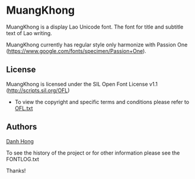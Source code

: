 ﻿MuangKhong
======================


MuangKhong is a display Lao Unicode font. The font for title and subtitle text of Lao writing.

MuangKhong currently has regular style only harmonize with Passion One (<https://www.google.com/fonts/specimen/Passion+One>).

## License


MuangKhong is licensed under the SIL Open Font License v1.1 (<http://scripts.sil.org/OFL>)


- To view the copyright and specific terms and conditions please refer to [OFL.txt](https://github.com/khmertype/MuangKhong/blob/master/OFL.txt)




## Authors

[Danh Hong](http://www.khmertype.org)

To see the history of the project or for other information please see the FONTLOG.txt 



Thanks!
